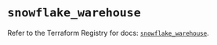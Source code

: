 # `snowflake_warehouse`

Refer to the Terraform Registry for docs: [`snowflake_warehouse`](https://registry.terraform.io/providers/snowflake-labs/snowflake/1.0.4/docs/resources/warehouse).
